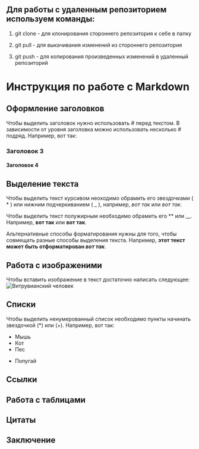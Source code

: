 ## Для работы с удаленным репозиторием используем команды:

1. git clone - для клонирования стороннего репозитория к себе в папку

2. git pull - для выкачивания изменений из стороннего репозитория 

3. git push - для копирования произведенных изменений в удаленный репозиторий

# Инструкция по работе с Markdown

## Оформление заголовков

Чтобы выделить заголовок нужно использовать # перед текстом.
В зависимости от уровня заголовка можно использовать несколько # подряд. Например, вот так:

### Заголовок 3
#### Заголовок 4

## Выделение текста

Чтобы выделить текст курсивом неоходимо обрамить его звездочками ( * ) или нижним подчеркиванием ( _ ), например, *вот так* или _вот так_.

Чтобы выделить текст полужирным необходимо обрамить его ** или __. Например, **вот так** или __вот так__.

Альтернативные способы форматирования нужны для того, чтобы совмещать разные способы выделения текста. Например, __этот текст может быть отформатирован *вот так*__.

## Работа с изображеними
Чтобы вставить изображение в текст достаточно написать следующее:
![Витрувианский человек](Boy.jpg)

## Списки
Чтобы выделить ненумерованный список необходимо пункты начинать звездочкой (*) или (+). Например, вот так:
* Мышь
* Кот
* Пес
+ Попугай

## Ссылки

## Работа с таблицами

## Цитаты

## Заключение